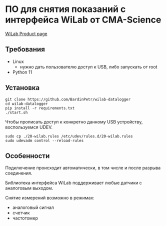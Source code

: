 # ПО для снятия показаний с интерфейса WiLab от CMA-Science

[WiLab Product page](https://cma-science.nl/wilab_en)

## Требования

- Linux
    - нужно дать пользователю доступ к USB, либо запускать от root
- Python 11

## Установка

```shell
git clone https://github.com/BardinPetr/wilab-datalogger
cd wilab-datalogger
pip install -r requirements.txt
./start.sh
```

Чтобы прописать доступ к конкретно данному USB устройству, воспользуемся UDEV.

```shell
sudo cp ./20-wilab.rules /etc/udev/rules.d/20-wilab.rules
sudo udevadm control --reload-rules
```

## Особенности

Подключение происходит автоматически, в том числе и после разрыва соединения. 

Библиотека интерфейса WiLab поддерживает любые датчики с аналоговым выходом. 

Снятие измерений возможно в режимах: 
- аналоговый сигнал
- счетчик
- частотомер
